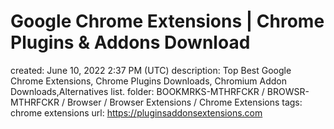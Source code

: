 # Google Chrome Extensions | Chrome Plugins & Addons Download

created: June 10, 2022 2:37 PM (UTC)
description: Top Best Google Chrome Extensions, Chrome Plugins Downloads, Chromium Addon Downloads,Alternatives list.
folder: BOOKMRKS-MTHRFCKR / BROWSR-MTHRFCKR / Browser / Browser Extensions / Chrome Extensions
tags: chrome extensions
url: https://pluginsaddonsextensions.com